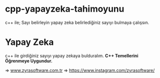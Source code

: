 # cpp-yapayzeka-tahimoyunu
c++ ile; Sayı belirleyin yapay zeka belirlediğiniz sayıyı bulmaya çalışsın.

# Yapay Zeka
c++ ile girdiğiniz sayıyı yapay zekaya bulduralım.
**C++ Temellerini Öğrenmeye Uygundur.**

=> www.zyrasoftware.com.tr
=> https://www.instagram.com/zyrasoftware/
